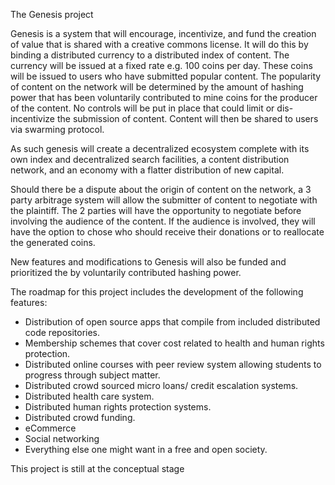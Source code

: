 The Genesis project

Genesis is a system that will encourage, incentivize, and fund the creation of value that is shared with a creative commons license. It will do this by binding a distributed currency to a distributed index of content. The currency will be issued at a fixed rate e.g. 100 coins per day. These coins will be issued to users who have submitted popular content. The popularity of content on the network will be determined by the amount of hashing power that has been voluntarily contributed to mine coins for the producer of the content. No controls will be put in place that could limit or dis-incentivize the submission of content. Content will then be shared to users via swarming protocol. 

As such genesis will create a decentralized ecosystem complete with its own index and decentralized search facilities, a content distribution network, and an economy with a flatter distribution of new capital.   

Should there be a dispute about the origin of content on the network, a 3 party arbitrage system will allow the submitter of content to negotiate with the plaintiff. The 2 parties will have the opportunity to negotiate before involving the audience of the content. If the audience is involved, they will have the option to chose who should receive their donations or to reallocate the generated coins. 

New features and modifications to Genesis will also be funded and prioritized the by voluntarily contributed hashing power.

The roadmap for this project includes the development of the following features:

- Distribution of open source apps that compile from included distributed code repositories. 
- Membership schemes that cover cost related to health and human rights protection. 
- Distributed online courses with peer review system allowing students to progress through subject matter. 
- Distributed crowd sourced micro loans/ credit escalation systems.
- Distributed health care system. 
- Distributed human rights protection systems. 
- Distributed crowd funding. 
- eCommerce  
- Social networking
- Everything else one might want in a free and open society.

This project is still at the conceptual stage
